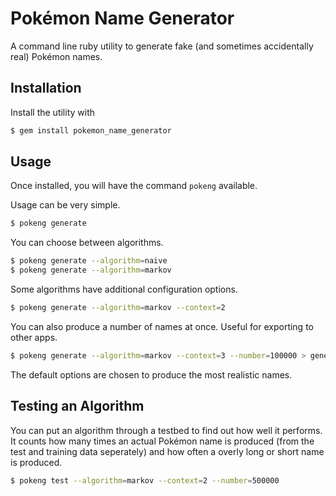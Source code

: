 # Pokémon Name Generator

A command line ruby utility to generate fake (and sometimes accidentally real)
Pokémon names.

## Installation

Install the utility with

```bash
$ gem install pokemon_name_generator
```

## Usage

Once installed, you will have the command `pokeng` available.

Usage can be very simple.

```bash
$ pokeng generate
```

You can choose between algorithms.

```bash
$ pokeng generate --algorithm=naive
$ pokeng generate --algorithm=markov
```

Some algorithms have additional configuration options.

```bash
$ pokeng generate --algorithm=markov --context=2
```

You can also produce a number of names at once.
Useful for exporting to other apps.

```bash
$ pokeng generate --algorithm=markov --context=3 --number=100000 > generated_names.txt
```

The default options are chosen to produce the most realistic names.

## Testing an Algorithm

You can put an algorithm through a testbed to find out how well it performs.
It counts how many times an actual Pokémon name is produced (from the test and
training data seperately) and how often a overly long or short name is produced.

```bash
$ pokeng test --algorithm=markov --context=2 --number=500000
```
